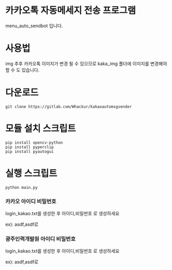 # 카카오톡 자동메세지 전송 프로그램

menu_auto_sendbot 입니다.

# 사용법

img 추후 카카오톡 이미지가 변경 될 수 있으므로 kaka_img 폴더에 이미지를 변경해야할 수 도 있습니다.

# 다운로드
```
git clone https://gitlab.com/Whackur/kakaoautomsgsender
```

# 모듈 설치 스크립트

```
pip install opencv-python
pip install pyperclip
pip install pyautogui
```

# 실행 스크립트
```
python main.py
```
### 카카오 아이디 비밀번호
login_kakao.txt를 생성한 후 
아이디,비밀번호 로 생성하세요

ex): asdf,asdf로 
### 광주인력개발원 아이디 비밀번호
login_kakao.txt를 생성한 후 
아이디,비밀번호 로 생성하세요

ex): asdf,asdf로 